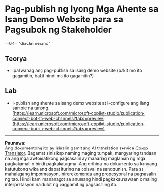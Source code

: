 <!--
CO_OP_TRANSLATOR_METADATA:
{
  "original_hash": "774cce7f425b6d530eedee647cfdbbee",
  "translation_date": "2025-10-22T18:54:26+00:00",
  "source_file": "docs/operative-preview/12-demo-website/README.md",
  "language_code": "tl"
}
-->
# Pag-publish ng Iyong Mga Ahente sa Isang Demo Website para sa Pagsubok ng Stakeholder

--8<-- "disclaimer.md"

## Teorya

- Ipaliwanag ang pag-publish sa isang demo website (bakit mo ito gagamitin, bakit hindi mo ito gagamitin?)

## Lab

- I-publish ang ahente sa isang demo website at i-configure ang ilang sample na tanong.  
[https://learn.microsoft.com/microsoft-copilot-studio/publication-connect-bot-to-web-channels?tabs=preview](https://learn.microsoft.com/microsoft-copilot-studio/publication-connect-bot-to-web-channels?tabs=preview)

---

**Paunawa**:  
Ang dokumentong ito ay isinalin gamit ang AI translation service [Co-op Translator](https://github.com/Azure/co-op-translator). Bagamat sinisikap naming maging tumpak, mangyaring tandaan na ang mga awtomatikong pagsasalin ay maaaring maglaman ng mga pagkakamali o hindi pagkakatugma. Ang orihinal na dokumento sa kanyang katutubong wika ang dapat ituring na opisyal na sanggunian. Para sa mahalagang impormasyon, inirerekomenda ang propesyonal na pagsasalin ng tao. Hindi kami mananagot sa anumang hindi pagkakaunawaan o maling interpretasyon na dulot ng paggamit ng pagsasaling ito.